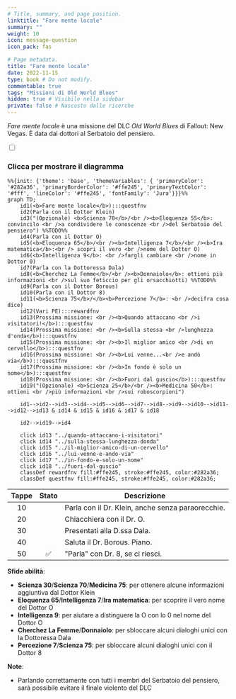 ```yaml
---
# Title, summary, and page position.
linktitle: "Fare mente locale" 
summary: ""
weight: 10
icon: message-question
icon_pack: fas

# Page metadata.
title: "Fare mente locale"
date: 2022-11-15
type: book # Do not modify.
commentable: true
tags: "Missioni di Old World Blues"
hidden: true # Visibile nella sidebar
private: false # Nascosto dalle ricerche
---
```


<div class="fnv">

*Fare mente locale* è una missione del DLC *Old World Blues* di Fallout: New Vegas. È data dai dottori al Serbatoio del pensiero.


<section class="chart-collapse">
<input type="checkbox" name="collapse2" id="handle2">
<h3 class="handle">
<label for="handle2">Clicca per mostrare il diagramma</label>
</h3>
<div class="content">

```mermaid
%%{init: {'theme': 'base', 'themeVariables': { 'primaryColor': '#282a36', 'primaryBorderColor': '#ffe245', 'primaryTextColor': '#fff', 'lineColor': '#ffe245', 'fontFamily': 'Jura'}}}%%
graph TD;
    id1(<b>Fare mente locale</b>):::questfnv
    id2(Parla con il Dottor Klein)
    id3("(Opzionale) <b>Scienza 70</b>/<br /><b>Eloquenza 55</b>: convincilo <br />a condividere le conoscenze <br />del Serbatoio del pensiero") %%TODO%%
    id4(Parla con il Dottor O)
    id5(<b>Eloquenza 65</b>/<br /><b>Intelligenza 7</b>/<br /><b>Ira matematica</b>:<br /> scopri il vero <br />nome del Dottor O)
    id6(<b>Intelligenza 9</b>: <br />fargli cambiare <br />nome in Dottor 0)
    id7(Parla con la Dottoressa Dala) 
    id8(<b>Cherchez La Femme</b>/<br /><b>Donnaiolo</b>: ottieni più informazioni <br />sul suo feticcio per gli orsacchiotti) %%TODO%%
    id9(Parla con il Dottor Borous)
    id10(Parla con il Dottor 8)
    id11(<b>Scienza 75</b>/</b><b>Percezione 7</b>: <br />decifra cosa dice)
    id12(Vari PE):::rewardfnv
    id13(Prossima missione: <br /><b>Quando attaccano <br />i visitatori!</b>):::questfnv
    id14(Prossima missione: <br /><b>Sulla stessa <br />lunghezza d'onda</b>):::questfnv
    id15(Prossima missione: <br /><b>Il miglior amico <br />di un cervello</b>):::questfnv
    id16(Prossima missione: <br /><b>Lui venne...<br />e andò via</b>):::questfnv
    id17(Prossima missione: <br /><b>In fondo è solo un nome</b>):::questfnv
    id18(Prossima missione: <br /><b>Fuori dal guscio</b>):::questfnv
    id19("(Opzionale) <b>Scienza 25</b>/<br /><b>Medicina 50</b>: ottieni <br />più informazioni <br />sui roboscorpioni")

    id1-->id2-->id3-->id4-->id5-->id6-->id7-->id8-->id9-->id10-->id11-->id12-->id13 & id14 & id15 & id16 & id17 & id18
    
    id2-->id19-->id4

    click id13 "../quando-attaccano-i-visitatori"
    click id14 "../sulla-stessa-lunghezza-donda"
    click id15 "../il-miglior-amico-di-un-cervello"
    click id16 "../lui-venne-e-ando-via"
    click id17 "../in-fondo-e-solo-un-nome"
    click id18 "../fuori-dal-guscio"
    classDef rewardfnv fill:#ffe245, stroke:#ffe245, color:#282a36;
    classDef questfnv fill:#ffe245, stroke:#ffe245, color:#282a36;
```

</div>
</section>

| Tappe |       Stato        | Descrizione |
|:-----:|:------------------:| ----------- |
|                           10                          |            | Parla con il Dr. Klein, anche senza paraorecchie.                                                                                                                           |
|                           20                          |            | Chiacchiera con il Dr. O.                                                                                                                                                   |
|                           30                          |            | Presentati alla D.ssa Dala.                                                                                                                                                 |
|                           40                          |            | Saluta il Dr. Borous. Piano.                                                                                                                                                |
|                           50                          | :white_check_mark: | "Parla" con Dr. 8, se ci riesci.                                                                                                                                            |



**Sfide abilità**:
- **Scienza 30**/**Scienza 70**/**Medicina 75**: per ottenere alcune informazioni aggiuntiva dal Dottor Klein
- **Eloquenza 65**/**Intelligenza 7**/**Ira matematica**: per scoprire il vero nome del Dottor O
- **Intelligenza 9**: per aiutare a distinguere la O con lo 0 nel nome del Dottor O
- **Cherchez La Femme**/**Donnaiolo**: per sbloccare alcuni dialoghi unici con la Dottoressa Dala
- **Percezione 7**/**Scienza 75**: per sbloccare alcuni dialoghi unici con il Dottor 8


**Note**:
- Parlando correttamente con tutti i membri del Serbatoio del pensiero, sarà possibile evitare il finale violento del DLC


</div>


